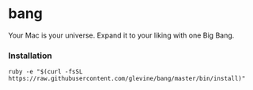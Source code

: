 # bang
Your Mac is your universe. Expand it to your liking with one Big Bang.

### Installation
`ruby -e "$(curl -fsSL https://raw.githubusercontent.com/glevine/bang/master/bin/install)"`
